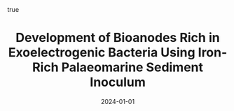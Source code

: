---
id: ait-ittoDevelopmentBioanodesRich2024
title: Development of Bioanodes Rich in Exoelectrogenic Bacteria Using Iron-Rich Palaeomarine
  Sediment Inoculum
date: '2024-01-01'
authors:
- Ait-Itto, Fatima-Zahra and Behan, James A. and Martinez, Mathieu and Barrière, Frédéric
doi: 10.1016/j.bioelechem.2023.108618
publication: 'In: *Bioelectrochemistry* 156'
publication_types:
- '1'
selected: false
tags: []
projects: []
math: true
url: '"https://doi.org/10.1016/j.bioelechem.2023.108618"'
external: true

---